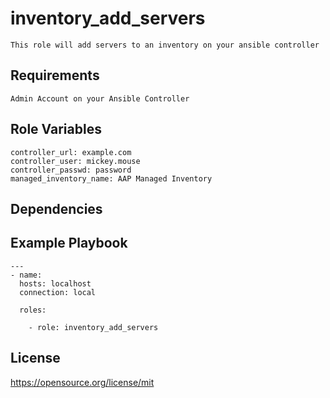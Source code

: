 inventory_add_servers
=========
```
This role will add servers to an inventory on your ansible controller
```
Requirements
------------
```
Admin Account on your Ansible Controller
```
Role Variables
--------------
```
controller_url: example.com
controller_user: mickey.mouse
controller_passwd: password
managed_inventory_name: AAP Managed Inventory
```
Dependencies
------------

Example Playbook
----------------
```
---
- name:
  hosts: localhost
  connection: local

  roles:

    - role: inventory_add_servers
```
License
-------

https://opensource.org/license/mit